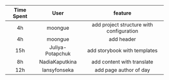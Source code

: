 | Time Spent  | User             | feature                                  |
|:-----------:|:----------------:|:----------------------------------------:|
| 4h          | moongue          | add project structure with configuration |  
| 4h          | moongue          | add header                               |
| 15h         | Juliya-Potapchuk | add storybook with templates             |
| 8h          | NadiaKaputkina   | add content with translate               |
| 12h         | lansyfonseka     | add page author of day                   |

